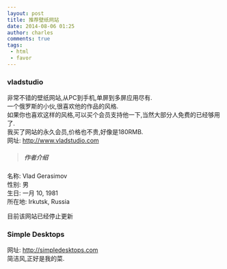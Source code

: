 ```yaml
---
layout: post
title: 推荐壁纸网站
date: 2014-08-06 01:25
author: charles
comments: true
tags:
 - html
 - favor
---
```


### vladstudio


非常不错的壁纸网站,从PC到手机,单屏到多屏应用尽有.  
一个俄罗斯的小伙,很喜欢他的作品的风格.  
如果你也喜欢这样的风格,可以买个会员支持他一下,当然大部分人免费的已经够用了.  
我买了网站的永久会员,价格也不贵,好像是180RMB.  
网址: <http://www.vladstudio.com>  

>##### 作者介绍
名称: Vlad Gerasimov  
性别: 男  
生日: 一月 10, 1981  
所在地: Irkutsk, Russia

目前该网站已经停止更新

### Simple Desktops

网址: <http://simpledesktops.com>  
简洁风,正好是我的菜.  
